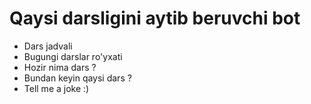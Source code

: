 # Qaysi darsligini aytib beruvchi bot

- Dars jadvali
- Bugungi darslar ro'yxati
- Hozir nima dars ?
- Bundan keyin qaysi dars ?
- Tell me a joke :)